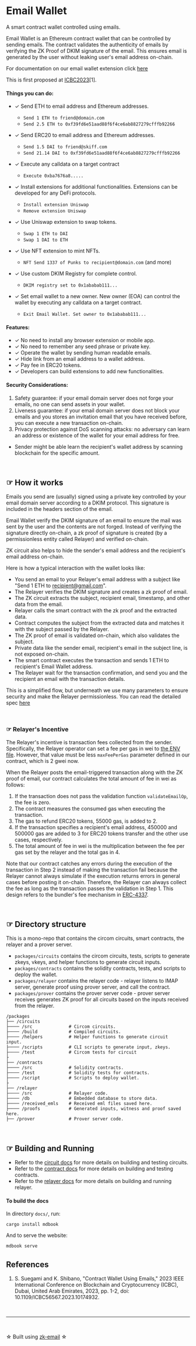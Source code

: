 # Email Wallet

A smart contract wallet controlled using emails.

Email Wallet is an Ethereum contract wallet that can be controlled by sending emails. The contract validates the authenticity of emails by verifying the ZK Proof of DKIM signature of the email. 
This ensures email is generated by the user without leaking user's email address on-chain.

For documentation on our email wallet extension click [here](https://github.com/zkemail/email-wallet-sdk)

This is first proposed at [ICBC2023](https://speakerdeck.com/sorasuegami/icbc2023-contract-wallet-using-emails)[1].


#### Things you can do:

- ✓ Send ETH to email address and Ethereum addresses.
  - `Send 1 ETH to friend@domain.com`
  - `Send 2.5 ETH to 0xf39fd6e51aad88f6f4ce6ab8827279cfffb92266`

- ✓ Send ERC20 to email address and Ethereum addresses.
  - `Send 1.5 DAI to friend@skiff.com`
  - `Send 21.14 DAI to 0xf39fd6e51aad88f6f4ce6ab8827279cfffb92266`

- ✓ Execute any calldata on a target contract
  - `Execute 0xba7676a8.....`

- ✓ Install extensions for additional functionalities. Extensions can be developed for any DeFi protocols.
  - `Install extension Uniswap`
  - `Remove extension Uniswap`

- ✓ Use Uniswap extension to swap tokens.
  - `Swap 1 ETH to DAI`
  - `Swap 1 DAI to ETH`

- ✓ Use NFT extension to mint NFTs.
  - `NFT Send 1337 of Punks to recipient@domain.com` (and more)

- ✓  Use custom DKIM Registry for complete control.
  - `DKIM registry set to 0x1ababab111...`

- ✓ Set email wallet to a new owner. New owner (EOA) can control the wallet by executing any calldata on a target contract.
  - `Exit Email Wallet. Set owner to 0x1ababab111...`

#### Features:
- ✓ No need to install any browser extension or mobile app.
- ✓ No need to remember any seed phrase or private key.
- ✓ Operate the wallet by sending human readable emails.
- ✓ Hide link from an email address to a wallet address.
- ✓ Pay fee in ERC20 tokens.
- ✓ Developers can build extensions to add new functionalities.

#### Security Considerations:
1. Safety guarantee: if your email domain server does not forge your emails, no one can send assets in your wallet.
2. Liveness guarantee: if your email domain server does not block your emails and you stores an invitation email that you have received before, you can execute a new transaction on-chain.
3. Privacy protection against DoS scanning attacks: no adversary can learn an address or existence of the wallet for your email address for free.
- Sender might be able learn the recipient's wallet address by scanning blockchain for the specific amount.


<br />

## ☞ How it works

Emails you send are (usually) signed using a private key controlled by your email domain server according to a DKIM protocol. This signature is included in the headers section of the email.

Email Wallet verify the DKIM signature of an email to ensure the mail was sent by the user and the contents are not forged. Instead of verifying the signature directly on-chain, a zk proof of signature is created (by a permissionless entity called Relayer) and verified on-chain.

ZK circuit also helps to hide the sender's email address and the recipient's email address on-chain.

Here is how a typical interaction with the wallet looks like:

- You send an email to your Relayer's email address with a subject like "Send 1 ETH to recipient@gmail.com".
- The Relayer verifies the DKIM signature and creates a zk proof of email.
- The ZK circuit extracts the subject, recipient email, timestamp, and other data from the email.
- Relayer calls the smart contract with the zk proof and the extracted data.
- Contract computes the subject from the extracted data and matches it with the subject passed by the Relayer.
- The ZK proof of email is validated on-chain, which also validates the subject.
- Private data like the sender email, recipient's email in the subject line, is  not exposed on-chain.
- The smart contract executes the transaction and sends 1 ETH to recipient's Email Wallet address.
- The Relayer wait for the transaction confirmation, and send you and the recipient an email with the transaction details.

This is a simplified flow, but underneath we use many parameters to ensure security and make the Relayer permissionless. You can read the detailed spec [here](https://coda.io/d/_dI27-qqf8Un/Email-Wallet-V1-Spec-Latest_suO8a)


<br />

### ☞ Relayer's Incentive 
The Relayer's incentive is transaction fees collected from the sender.
Specifically, the Relayer operator can set a fee per gas in wei to [the ENV file](https://github.com/zkemail/email-wallet/blob/main/packages/relayer/.env.example#L17).
However, that value must be less `maxFeePerGas` parameter defined in our contract, which is 2 gwei now.

When the Relayer posts the email-triggered transaction along with the ZK proof of email, our contract calculates the total amount of fee in wei as follows:
1. If the transaction does not pass the validation function `validateEmailOp`, the fee is zero.
2. The contract measures the consumed gas when executing the transaction. 
3. The gas to refund ERC20 tokens, 55000 gas, is added to 2.
4. If the transaction specifies a recipient's email address, 450000 and 500000 gas are added to 3 for ERC20 tokens transfer and the other use cases, respectively.
5. The total amount of fee in wei is the multiplication between the fee per gas set by the relayer and the total gas in 4.

Note that our contract catches any errors during the execution of the transaction in Step 2 instead of making the transaction fail because the Relayer cannot always simulate if the execution returns errors in general cases before posting it on-chain.
Therefore, the Relayer can always collect the fee as long as the transaction passes the validation in Step 1.
This design refers to the bundler's fee mechanism in [ERC-4337](https://eips.ethereum.org/EIPS/eip-4337).

<br />

## ☞ Directory structure
This is a mono-repo that contains the circom circuits, smart contracts, the relayer and a prover server.

- `packages/circuits` contains the circom circuits, tests, scripts to generate zkeys, vkeys, and helper functions to generate circuit inputs.
- `packages/contracts` contains the solidity contracts, tests, and scripts to deploy the wallet.
- `packages/relayer` contains the relayer code - relayer listens to IMAP server, generate proof using prover server, and call the contract.
- `packages/prover` contains the prover server code - prover server receives generates ZK proof for all circuits based on the inputs received from the relayer.


```
/packages
├── /circuits  
├──── /src              # Circom circuits.
├──── /build            # Compiled circuits.
├──── /helpers          # Helper functions to generate circuit 
input.
├──── /scripts          # CLI scripts to generate input, zkeys.
├──── /test             # Circom tests for circuit
├
├── /contracts
├──── /src              # Solidity contracts.
├──── /test             # Solidity tests for contracts.
├──── /script           # Scripts to deploy wallet.
├
├── /relayer
├──── /src              # Relayer code.
├──── /db               # Embedded database to store data.
├──── /received_emls    # Received eml files saved here.
├──── /proofs           # Generated inputs, witness and proof saved here.
├── /prover             # Prover server code.

```

<br />

## ☞ Building and Running

- Refer to the [circuit docs](./packages/circuits/README.md) for more details on building and testing circuits.
- Refer to the [contract docs](./packages/contracts/README.md) for more details on building and testing contracts.
- Refer to the [relayer docs](./packages/relayer/README.md) for more details on building and running relayer.


#### To build the docs

In directory `docs/`, run:
```
cargo install mdbook
```

And to serve the website:
```sh
mdbook serve
```


## References
1. S. Suegami and K. Shibano, "Contract Wallet Using Emails," 2023 IEEE International Conference on Blockchain and Cryptocurrency (ICBC), Dubai, United Arab Emirates, 2023, pp. 1-2, doi: 10.1109/ICBC56567.2023.10174932.

<br />
<hr />
<br />

☆ Built using [zk-email](https://github.com/zkemail/zk-email-verify) ☆

